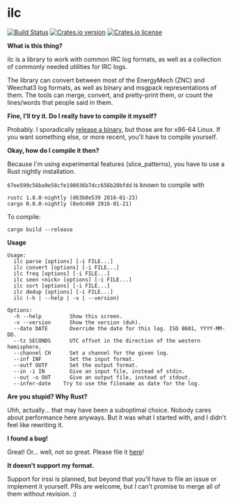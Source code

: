 ilc
=========
[![Build Status](https://img.shields.io/travis/tilpner/ilc.svg?style=flat-square)](https://travis-ci.org/tilpner/ilc)
[![Crates.io version](https://img.shields.io/crates/v/ilc.svg?style=flat-square)](https://crates.io/crates/ilc)
[![Crates.io license](https://img.shields.io/crates/l/ilc.svg?style=flat-square)](https://crates.io/crates/ilc)

**What is this thing?**

ilc is a library to work with common IRC log formats, as well as a collection
of commonly needed utilities for IRC logs.

The library can convert between most of the EnergyMech (ZNC) and Weechat3 log formats, as well as binary and msgpack representations of them.
The tools can merge, convert, and pretty-print them, or count the lines/words that people said in them.

**Fine, I'll try it. Do I really have to compile it myself?**

Probably. I sporadically [release a binary](https://github.com/tilpner/ilc/releases), but those are for x86-64 Linux. If you want something else, or more recent, you'll have to compile yourself.

**Okay, how do I compile it then?**

Because I'm using experimental features (slice_patterns), you have to use a Rust nightly installation.

`67ee599c56ba9e58cfe190036b7dcc656b20bfdd` is known to compile with

    rustc 1.8.0-nightly (d63b8e539 2016-01-23)
    cargo 0.8.0-nightly (8edc460 2016-01-21)

To compile:

    cargo build --release

**Usage**
```
Usage:
  ilc parse [options] [-i FILE...]
  ilc convert [options] [-i FILE...]
  ilc freq [options] [-i FILE...]
  ilc seen <nick> [options] [-i FILE...]
  ilc sort [options] [-i FILE...]
  ilc dedup [options] [-i FILE...]
  ilc (-h | --help | -v | --version)

Options:
  -h --help         Show this screen.
  -v --version      Show the version (duh).
  --date DATE       Override the date for this log. ISO 8601, YYYY-MM-DD.
  --tz SECONDS      UTC offset in the direction of the western hemisphere.
  --channel CH      Set a channel for the given log.
  --inf INF         Set the input format.
  --outf OUTF       Set the output format.
  --in -i IN        Give an input file, instead of stdin.
  --out -o OUT      Give an output file, instead of stdout.
  --infer-date    Try to use the filename as date for the log.
```

**Are you stupid? Why Rust?**

Uhh, actually... that may have been a suboptimal choice. Nobody cares about performance here
anyways. But it was what I started with, and I didn't feel like rewriting it.

**I found a bug!**

Great! Or... well, not so great. Please file it [here](https://github.com/tilpner/ilc/issues/new)!

**It doesn't support my format.**

Support for irssi is planned, but beyond that you'll have to file an issue or implement it yourself.
PRs are welcome, but I can't promise to merge all of them without revision. :)
